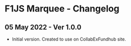 # F1JS Marquee - Changelog

## 05 May 2022 - Ver 1.0.0
  - Initial version. Created to use on CollabExFundhub site.

